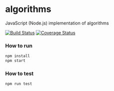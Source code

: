 # algorithms

JavaScript (Node.js) implementation of algorithms

[![Build Status](https://travis-ci.org/ibelem/algorithms.svg?branch=master)](https://travis-ci.org/ibelem/algorithms) [![Coverage Status](https://coveralls.io/repos/github/ibelem/algorithms/badge.svg?branch=master)](https://coveralls.io/github/ibelem/algorithms?branch=master)

### How to run

```javascript
npm install
npm start
```

### How to test

```javascript
npm run test
```